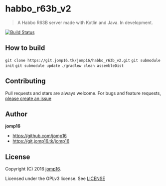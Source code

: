 # habbo_r63b_v2
> A Habbo R63B server made with Kotlin and Java. In development.

[![Build Status](https://jenkins.jomp16.tk/job/habbo_r63b_v2/badge/icon)](https://jenkins.jomp16.tk/job/habbo_r63b_v2/)

## How to build

`git clone https://git.jomp16.tk/jomp16/habbo_r63b_v2.git`
`git submodule init`
`git submodule update`
`./gradlew clean assembleDist`

## Contributing

Pull requests and stars are always welcome. For bugs and feature requests, [please create an issue](https://git.jomp16.tk/jomp16/habbo_r63b_v2/issues)

## Author

**jomp16**

+ https://github.com/jomp16
+ https://git.jomp16.tk/jomp16

## License

Copyright (C) 2016 [jomp16](https://git.jomp16.tk/).

Licensed under the GPLv3 license. See [LICENSE](LICENSE)
